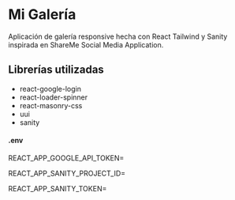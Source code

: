 # Mi Galería
Aplicación de galería responsive hecha con React Tailwind y Sanity inspirada en ShareMe Social Media Application.

## Librerías utilizadas
- react-google-login
- react-loader-spinner
- react-masonry-css
- uui
- sanity

#### .env
REACT_APP_GOOGLE_API_TOKEN=

REACT_APP_SANITY_PROJECT_ID=

REACT_APP_SANITY_TOKEN=